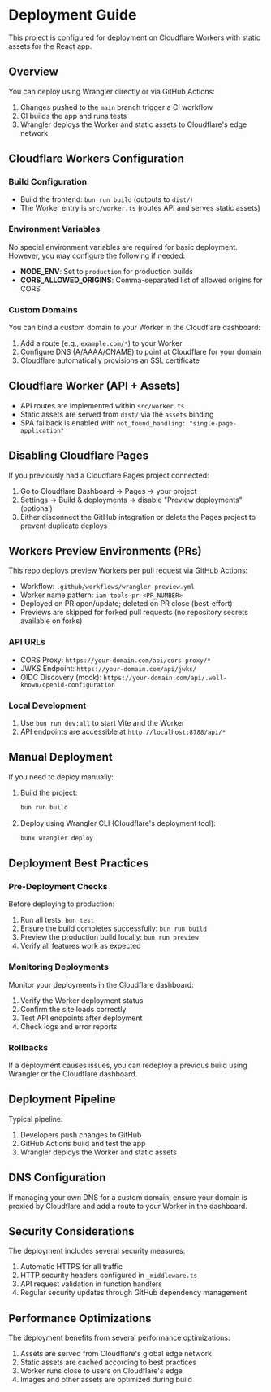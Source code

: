 # Deployment Guide

This project is configured for deployment on Cloudflare Workers with static assets for the React app.

## Overview

You can deploy using Wrangler directly or via GitHub Actions:

1. Changes pushed to the `main` branch trigger a CI workflow
2. CI builds the app and runs tests
3. Wrangler deploys the Worker and static assets to Cloudflare's edge network

## Cloudflare Workers Configuration

### Build Configuration

- Build the frontend: `bun run build` (outputs to `dist/`)
- The Worker entry is `src/worker.ts` (routes API and serves static assets)

### Environment Variables

No special environment variables are required for basic deployment. However, you may configure the following if needed:

- **NODE_ENV**: Set to `production` for production builds
- **CORS_ALLOWED_ORIGINS**: Comma-separated list of allowed origins for CORS

### Custom Domains

You can bind a custom domain to your Worker in the Cloudflare dashboard:

1. Add a route (e.g., `example.com/*`) to your Worker
2. Configure DNS (A/AAAA/CNAME) to point at Cloudflare for your domain
3. Cloudflare automatically provisions an SSL certificate

## Cloudflare Worker (API + Assets)

- API routes are implemented within `src/worker.ts`
- Static assets are served from `dist/` via the `assets` binding
- SPA fallback is enabled with `not_found_handling: "single-page-application"`

## Disabling Cloudflare Pages

If you previously had a Cloudflare Pages project connected:

1. Go to Cloudflare Dashboard → Pages → your project
2. Settings → Build & deployments → disable "Preview deployments" (optional)
3. Either disconnect the GitHub integration or delete the Pages project to prevent duplicate deploys

## Workers Preview Environments (PRs)

This repo deploys preview Workers per pull request via GitHub Actions:

- Workflow: `.github/workflows/wrangler-preview.yml`
- Worker name pattern: `iam-tools-pr-<PR_NUMBER>`
- Deployed on PR open/update; deleted on PR close (best-effort)
- Previews are skipped for forked pull requests (no repository secrets available on forks)

### API URLs

- CORS Proxy: `https://your-domain.com/api/cors-proxy/*`
- JWKS Endpoint: `https://your-domain.com/api/jwks/`
- OIDC Discovery (mock): `https://your-domain.com/api/.well-known/openid-configuration`

### Local Development

1. Use `bun run dev:all` to start Vite and the Worker
2. API endpoints are accessible at `http://localhost:8788/api/*`

## Manual Deployment

If you need to deploy manually:

1. Build the project:
   ```bash
   bun run build
   ```

2. Deploy using Wrangler CLI (Cloudflare's deployment tool):
   ```bash
   bunx wrangler deploy
   ```

## Deployment Best Practices

### Pre-Deployment Checks

Before deploying to production:

1. Run all tests: `bun test`
2. Ensure the build completes successfully: `bun run build`
3. Preview the production build locally: `bun run preview`
4. Verify all features work as expected

### Monitoring Deployments

Monitor your deployments in the Cloudflare dashboard:

1. Verify the Worker deployment status
2. Confirm the site loads correctly
3. Test API endpoints after deployment
4. Check logs and error reports

### Rollbacks

If a deployment causes issues, you can redeploy a previous build using Wrangler or the Cloudflare dashboard.

## Deployment Pipeline

Typical pipeline:

1. Developers push changes to GitHub
2. GitHub Actions build and test the app
3. Wrangler deploys the Worker and static assets

## DNS Configuration

If managing your own DNS for a custom domain, ensure your domain is proxied by Cloudflare and add a route to your Worker in the dashboard.

## Security Considerations

The deployment includes several security measures:

1. Automatic HTTPS for all traffic
2. HTTP security headers configured in `_middleware.ts`
3. API request validation in function handlers
4. Regular security updates through GitHub dependency management

## Performance Optimizations

The deployment benefits from several performance optimizations:

1. Assets are served from Cloudflare's global edge network
2. Static assets are cached according to best practices
3. Worker runs close to users on Cloudflare's edge
4. Images and other assets are optimized during build
